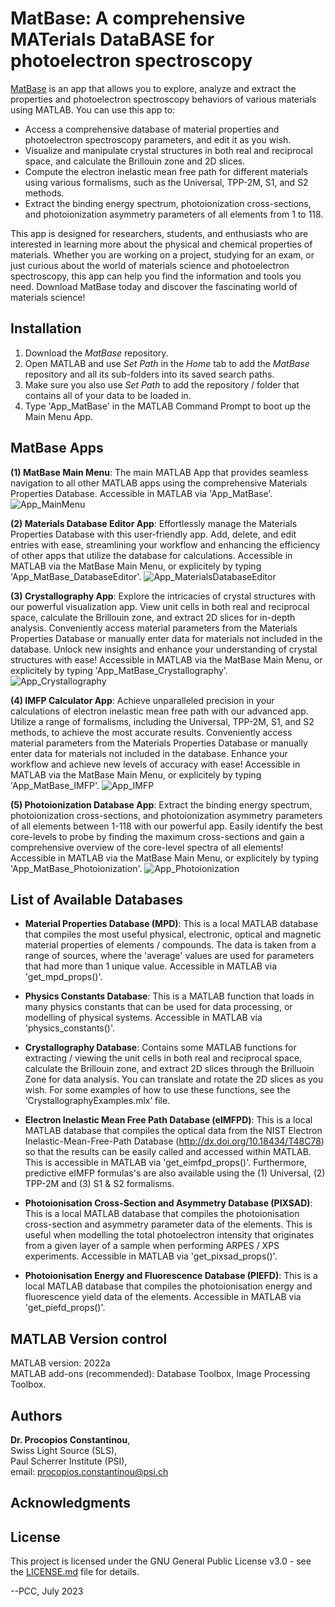 # MatBase: A comprehensive MATerials DataBASE for photoelectron spectroscopy

[MatBase](https://github.com/c0deta1ker/MatBase) is an app that allows you to explore, analyze and extract the properties and photoelectron spectroscopy behaviors of various materials using MATLAB. You can use this app to:  
- Access a comprehensive database of material properties and photoelectron spectroscopy parameters, and edit it as you wish.  
- Visualize and manipulate crystal structures in both real and reciprocal space, and calculate the Brillouin zone and 2D slices. 
- Compute the electron inelastic mean free path for different materials using various formalisms, such as the Universal, TPP-2M, S1, and S2 methods.  
- Extract the binding energy spectrum, photoionization cross-sections, and photoionization asymmetry parameters of all elements from 1 to 118.  


This app is designed for researchers, students, and enthusiasts who are interested in learning more about the physical and chemical properties of materials. Whether you are working on a project, studying for an exam, or just curious about the world of materials science and photoelectron spectroscopy, this app can help you find the information and tools you need. Download MatBase today and discover the fascinating world of materials science!

## Installation  
1. Download the *MatBase* repository.
2. Open MATLAB and use *Set Path* in the *Home* tab to add the *MatBase* repository and all its sub-folders into its saved search paths.
3. Make sure you also use *Set Path* to add the repository / folder that contains all of your data to be loaded in.
4. Type 'App_MatBase' in the MATLAB Command Prompt to boot up the Main Menu App.

## MatBase Apps
**(1) MatBase Main Menu**: The main MATLAB App that provides seamless navigation to all other MATLAB apps using the comprehensive Materials Properties Database. Accessible in MATLAB via 'App_MatBase'.
![App_MainMenu](MatBase-v1.0.0/0_ReadMeImages/App_MainMenu.png)  

**(2) Materials Database Editor App**: Effortlessly manage the Materials Properties Database with this user-friendly app. Add, delete, and edit entries with ease, streamlining your workflow and enhancing the efficiency of other apps that utilize the database for calculations. Accessible in MATLAB via the MatBase Main Menu, or explicitely by typing 'App_MatBase_DatabaseEditor'.
![App_MaterialsDatabaseEditor](MatBase-v1.0.0/0_ReadMeImages/App_MaterialsDatabaseEditor.png)  

**(3) Crystallography App**: Explore the intricacies of crystal structures with our powerful visualization app. View unit cells in both real and reciprocal space, calculate the Brillouin zone, and extract 2D slices for in-depth analysis. Conveniently access material parameters from the Materials Properties Database or manually enter data for materials not included in the database. Unlock new insights and enhance your understanding of crystal structures with ease! Accessible in MATLAB via the MatBase Main Menu, or explicitely by typing 'App_MatBase_Crystallography'.
![App_Crystallography](MatBase-v1.0.0/0_ReadMeImages/App_Crystallography.png)  

**(4) IMFP Calculator App**: Achieve unparalleled precision in your calculations of electron inelastic mean free path with our advanced app. Utilize a range of formalisms, including the Universal, TPP-2M, S1, and S2 methods, to achieve the most accurate results. Conveniently access material parameters from the Materials Properties Database or manually enter data for materials not included in the database. Enhance your workflow and achieve new levels of accuracy with ease! Accessible in MATLAB via the MatBase Main Menu, or explicitely by typing 'App_MatBase_IMFP'.
![App_IMFP](MatBase-v1.0.0/0_ReadMeImages/App_IMFP.png)  

**(5) Photoionization Database App**: Extract the binding energy spectrum, photoionization cross-sections, and photoionization asymmetry parameters of all elements between 1-118 with our powerful app. Easily identify the best core-levels to probe by finding the maximum cross-sections and gain a comprehensive overview of the core-level spectra of all elements! Accessible in MATLAB via the MatBase Main Menu, or explicitely by typing 'App_MatBase_Photoionization'.
![App_Photoionization](MatBase-v1.0.0/0_ReadMeImages/App_Photoionization.png)  


## List of Available Databases  
- **Material Properties Database (MPD)**: This is a local MATLAB database that compiles the most useful physical, electronic, optical and magnetic material properties of elements / compounds. The data is taken from a range of sources, where the 'average' values are used for parameters that had more than 1 unique value. Accessible in MATLAB via 'get_mpd_props()'.  

- **Physics Constants Database**: This is a MATLAB function that loads in many physics constants that can be used for data processing, or modelling of physical systems. Accessible in MATLAB via 'physics_constants()'.  

- **Crystallography Database**: Contains some MATLAB functions for extracting / viewing the unit cells in both real and reciprocal space, calculate the Brillouin zone, and extract 2D slices through the Brilluoin Zone for data analysis. You can translate and rotate the 2D slices as you wish. For some examples of how to use these functions, see the ‘CrystallographyExamples.mlx’ file.  

- **Electron Inelastic Mean Free Path Database (eIMFPD)**: This is a local MATLAB database that compiles the optical data from the NIST Electron Inelastic-Mean-Free-Path Database (http://dx.doi.org/10.18434/T48C78) so that the results can be easily called and accessed within MATLAB. This is accessible in MATLAB via 'get_eimfpd_props()'. Furthermore, predictive eIMFP formulas's are also available using the (1) Universal, (2) TPP-2M and (3) S1 & S2 formalisms.  

- **Photoionisation Cross-Section and Asymmetry Database (PIXSAD)**: This is a local MATLAB database that compiles the photoionisation cross-section and asymmetry parameter data of the elements. This is useful when modelling the total photoelectron intensity that originates from a given layer of a sample when performing ARPES / XPS experiments. Accessible in MATLAB via 'get_pixsad_props()'.   

- **Photoionisation Energy and Fluorescence Database (PIEFD)**: This is a local MATLAB database that compiles the photoionisation energy and fluorescence yield data of the elements. Accessible in MATLAB via 'get_piefd_props()'.  


## MATLAB Version control  
MATLAB version:   2022a  
MATLAB add-ons (recommended): Database Toolbox, Image Processing Toolbox.

## Authors
**Dr. Procopios Constantinou**,  
Swiss Light Source (SLS),  
Paul Scherrer Institute (PSI),  
email: procopios.constantinou@psi.ch

## Acknowledgments

## License  
This project is licensed under the GNU General Public License v3.0 - see the [LICENSE.md](LICENSE.md) file for details.

--PCC, July 2023